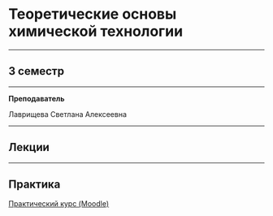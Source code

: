 # Теоретические основы химической технологии
____________
## 3 семестр
___________
**Преподаватель**

Лаврищева Светлана Алексеевна

_________
## Лекции
_________
## Практика
[Практический курс (Moodle)](https://dist.technolog.edu.ru/enrol/index.php?id=196)

